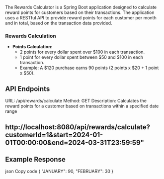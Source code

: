 The Rewards Calculator is a Spring Boot application designed to calculate reward points for customers based on their transactions. The application uses a RESTful API to provide reward points for each customer per month and in total, based on the transaction data provided.

### Rewards Calculation

- **Points Calculation:**
  - 2 points for every dollar spent over $100 in each transaction.
  - 1 point for every dollar spent between $50 and $100 in each transaction.
  - Example: A $120 purchase earns 90 points (2 points x $20 + 1 point x $50).

## API Endpoints

URL: /api/rewards/calculate
Method: GET
Description: Calculates the reward points for a customer based on transactions within a specified date range

## http://localhost:8080/api/rewards/calculate?customerId=1&start=2024-01-01T00:00:00&end=2024-03-31T23:59:59"
## Example Response
json
Copy code
{
  "JANUARY": 90,
  "FEBRUARY": 30
  }

